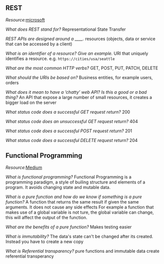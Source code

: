 ## REST
*Resource:*[microsoft](https://learn.microsoft.com/en-us/azure/architecture/best-practices/api-design)

*What does REST stand for?*
Representational State Transfer

*REST APIs are designed around a ____.*
resources (objects, data or service that can be accessed by a client)

*What is an identifier of a resource? Give an example.*
URI that uniquely identifies a resource. e.g. `https://cities/usa/seattle`

*What are the most common HTTP verbs?*
GET, POST, PUT, PATCH, DELETE

*What should the URIs be based on?*
Business entities, for example users, orders

*What does it mean to have a ‘chatty’ web API? Is this a good or a bad thing?*
An API that expose a large number of small resources, it creates a bigger load on the server

*What status code does a successful GET request return?*
200

*What status code does an unsuccessful GET request return?*
404

*What status code does a successful POST request return?*
201

*What status code does a successful DELETE request return?*
204

## Functional Programming
*Resource:*[Medium](https://medium.com/the-renaissance-developer/concepts-of-functional-programming-in-javascript-6bc84220d2aa)

*What is functional programming?*
Functional Programming is a programming paradigm, a style of builing structure and elements of a program. It avoids changing state and mutable data.

*What is a pure function and how do we know if something is a pure function?*
A function that returns the same result if given the same arguments. It does not cause any side effects
For example a function that makes use of a global variable is not ture, the global variable can change, this will affect the output of the function.

*What are the benefits of a pure function?*
Makes testing easier

*What is immutability?*
The data's state can't be changed after its created. Instead you have to create a new copy

*What is Referential transparency?*
pure functions and immutable data create referential transperancy

